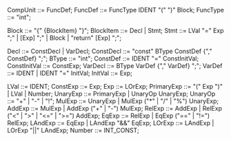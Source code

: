 CompUnit      ::= FuncDef;
FuncDef       ::= FuncType IDENT "(" ")" Block;
FuncType      ::= "int";

Block         ::= "{" {BlockItem} "}";
BlockItem     ::= Decl | Stmt; 
Stmt          ::= LVal "=" Exp ";"
                | [Exp] ";"
                | Block
                | "return" [Exp] ";";


Decl          ::= ConstDecl | VarDecl; 
ConstDecl     ::= "const" BType ConstDef {"," ConstDef} ";";
BType         ::= "int";
ConstDef      ::= IDENT "=" ConstInitVal;
ConstInitVal  ::= ConstExp;
VarDecl       ::= BType VarDef {"," VarDef} ";";
VarDef        ::= IDENT | IDENT "=" InitVal;
InitVal       ::= Exp;

LVal          ::= IDENT;
ConstExp      ::= Exp;
Exp           ::= LOrExp;
PrimaryExp    ::= "(" Exp ")" | LVal | Number;
UnaryExp      ::= PrimaryExp | UnaryOp UnaryExp;
UnaryOp       ::= "+" | "-" | "!";
MulExp        ::= UnaryExp | MulExp ("*" | "/" | "%") UnaryExp;
AddExp        ::= MulExp | AddExp ("+" | "-") MulExp;
RelExp        ::= AddExp | RelExp ("<" | ">" | "<=" | ">=") AddExp;
EqExp         ::= RelExp | EqExp ("==" | "!=") RelExp;
LAndExp       ::= EqExp | LAndExp "&&" EqExp;
LOrExp        ::= LAndExp | LOrExp "||" LAndExp;
Number        ::= INT_CONST;
